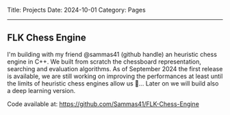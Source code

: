 Title: Projects
Date: 2024-10-01
Category: Pages

---
## FLK Chess Engine
I'm building with my friend @sammas41 (github handle) an heuristic chess engine in C++.
We built from scratch the chessboard representation, searching and evaluation algorithms.
As of September 2024 the first release is available, we are still working on improving the performances
at least until the limits of heuristic chess engines allow us 🤔... Later on we will build also a deep learning version.

Code available at: https://github.com/Sammas41/FLK-Chess-Engine
